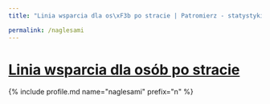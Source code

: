 ```yaml
---
title: "Linia wsparcia dla os\xF3b po stracie | Patromierz - statystyki Patronite.pl"

permalink: /naglesami
---
```


# [Linia wsparcia dla osób po stracie](https://patronite.pl/naglesami)

{% include profile.md name="naglesami" prefix="n" %}
